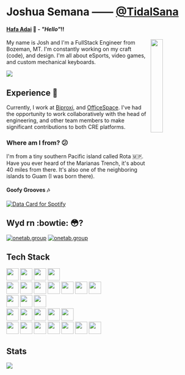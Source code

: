 # Joshua Semana —— [@TidalSana](https://twitter.com/JestingJosh)

#### [Hafa Adai](http://www.chamoru.info/language-lessons/chamorro-phrases/hafa-adai-meaning) 🌺 - *"Hello"*!!


<!-- <img src="https://media.discordapp.net/attachments/388125739192418305/956296393880903740/image0.jpg?width=446&height=595" align="right" alt="Josh" width="304" height="404" border-radius="15px 15px 15px 15px"> -->

<!-- ![avatar](https://images.weserv.nl/?url=joshuasemana.com/josh.jpeg?v=4&h=300&w=300&fit=cover&mask=circle&maxage=7d) -->

<img align="right" height="auto" width="25%" src="https://images.weserv.nl/?url=joshuasemana.com/josh.jpeg?v=4&h=300&w=300&fit=cover&mask=circle&maxage=7d" />
My name is Josh and I'm a FullStack Engineer from Bozeman, MT. I'm constantly working on my craft (code), and design. I'm all about eSports, video games, and custom mechanical keyboards.

![](http://github-profile-summary-cards.vercel.app/api/cards/profile-details?username=TidalSana&theme=discord_old_blurple)

## Experience :construction_worker:

 <!-- <img height="auto" width="200" style="border-radius: 50%; float: right;" src="https://joshuasemana.com/aboutme.jpeg" /> -->

Currently, I work at [Biproxi](https://biproxi.com/), and [OfficeSpace](https://www.officespace.com/).  I've had the opportunity to work collaboratively with the head of engineering, and other team members to make significant contributions to both CRE platforms.

### Where am I from? :confused:

I'm from a tiny southern Pacific island called Rota 🇲🇵. Have you ever heard of the Marianas Trench, it's about 40 miles from there. It's also one of the neighboring islands to Guam (I was born there).

#### Goofy Grooves :notes:

> <a href="https://data-card-for-spotify.herokuapp.com/card?user_id=tidalasp054">
  <img src="https://data-card-for-spotify.herokuapp.com/api/card?user_id=tidalasp054" alt="Data Card for Spotify">
</a>

## Wyd rn :bowtie: :flushed:?
[![onetab.group](https://svg.bookmark.style/api?url=https://www.biproxi.com/&mode=light&style=horizontal)](https://biproxi.com/)
[![onetab.group](https://svg.bookmark.style/api?url=https://www.officespace.com/&mode=light&style=horizontal)](https://www.officespace.com/)


## Tech Stack
<div>
	<img height="32" width="32" src="https://cdn.simpleicons.org/javascript/" />
	<img height="32" width="32" src="https://cdn.simpleicons.org/html5/" />
	<img height="32" width="32" src="https://cdn.simpleicons.org/css3/" />
	<img height="32" width="32" src="https://cdn.simpleicons.org/ruby/" />
</div>

<div>
	<img height="32" width="32" src="https://cdn.simpleicons.org/react/" />
	<img height="32" width="32" src="https://cdn.simpleicons.org/node.js/" />
	<img height="32" width="32" src="https://cdn.simpleicons.org/express/" />
	<img height="32" width="32" src="https://cdn.simpleicons.org/typescript/" />
	<img height="32" width="32" src="https://cdn.simpleicons.org/graphql/" />
	<img height="32" width="32" src="https://cdn.simpleicons.org/tailwindcss/" />
	<img height="32" width="32" src="https://cdn.simpleicons.org/rubyonrails/" />
</div>

<div>
	<img height="32" width="32" src="https://cdn.simpleicons.org/postgresql/" />
	<img height="32" width="32" src="https://cdn.simpleicons.org/mongodb/" />
	<img height="32" width="32" src="https://cdn.simpleicons.org/firebase/" />
</div>

<div>
	<img height="32" width="32" src="https://cdn.simpleicons.org/jest/" />
	<img height="32" width="32" src="https://cdn.simpleicons.org/vitest/" />
	<img height="32" width="32" src="https://cdn.simpleicons.org/cypress/" />
	<img height="32" width="32" src="https://cdn.simpleicons.org/playwright/" />
	<img height="32" width="32" src="https://cdn.simpleicons.org/mocha/" />
</div>

<div>
	<img height="32" width="32" src="https://cdn.simpleicons.org/git/" />
	<img height="32" width="32" src="https://cdn.simpleicons.org/github/" />
	<img height="32" width="32" src="https://cdn.simpleicons.org/visualstudiocode/" />
	<img height="32" width="32" src="https://cdn.simpleicons.org/nx/" />
	<img height="32" width="32" src="https://cdn.simpleicons.org/docker/" />
	<img height="32" width="32" src="https://cdn.simpleicons.org/vercel/" />
	<img height="32" width="32" src="https://cdn.simpleicons.org/circleci/" />
</div>



## Stats
![](http://github-profile-summary-cards.vercel.app/api/cards/repos-per-language?username=TidalSana&theme=discord_old_blurple)


<!-- * Software Engineer (August 2023 - Present)
  * *Biproxi Capital Network*
* Software Engineer (June 2023 - Present)
  * *Officespace CRE Platform*
* Software Engineer (August 2022 - August 2023)
  * *Biproxi CRE Platform* -->

<!-- ### School - eSports? :video_game:
I recently graduated from The University of Providence Great Falls at the end of 2021. I originally started at GFCMSU (Great Falls College MSU) and was looking to transfer to a 4-year university. Luckily, I ended up being picked for an eSports scholarship by the local university. I ended up staying for the rest of my college career and receiving a Bachelor's in Computer Science.

##### More about eSports (It's a long story...)

_Well what about that esports thang??? Joshua?_

For those interested, I ended up [receiving a position](https://upargos.com/news/2019/1/21/argo-esports-inks-semana-to-league-spring-roster.aspx) on the team to play League of Legends (wooo!). For those who know league, it is a very difficult game. I would say mechanics matter (pressing buttons pretty fast), but game knowledge (knowing stuff) outshines. Of course, both together play a big role in how a player is in-game. I played mid and I ended up playing throughout my entire college career. I wanted to make a career out of it, but things don't always go as planned (I still love programming btw!). Even before I joined the team and enrolled in university, I was pretty committed to playing league, I made schedules, game plans, notes, and timelines of how I would improve over time, hopefully reaching my goal of becoming a pro player.

I learned a lot and one key takeaway from playing League was if I wanted to improve, I had to accept that I'm not perfect and point out my mistakes and improve upon them. eSports in college and even up to this day, helping out friends and coaching teammates was very difficult. Even I catch myself blaming other people, the environment, and everything, but myself. I now know that you can't pin the blame on anything other than yourself. Not just for league, but everything in life, yes it is very nice to get assistance from friends and family, but it starts with the person. -->
